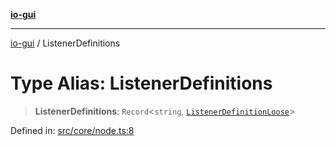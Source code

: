 [**io-gui**](../README.md)

***

[io-gui](../README.md) / ListenerDefinitions

# Type Alias: ListenerDefinitions

> **ListenerDefinitions**: `Record`\<`string`, [`ListenerDefinitionLoose`](ListenerDefinitionLoose.md)\>

Defined in: [src/core/node.ts:8](https://github.com/io-gui/io/blob/main/src/core/node.ts#L8)
